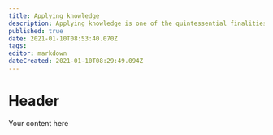 ```yaml
---
title: Applying knowledge
description: Applying knowledge is one of the quintessential finalities of learning, and part of the learning process itself. This article discusses various methods of finding practical applications to fields such as social sciences, engineering, and more.
published: true
date: 2021-01-10T08:53:40.070Z
tags: 
editor: markdown
dateCreated: 2021-01-10T08:29:49.094Z
---
```


# Header
Your content here